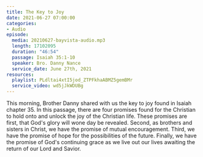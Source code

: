 ```yaml
---
title: The Key to Joy
date: 2021-06-27 07:00:00
categories:
- Audio
episode:
  media: 20210627-bayvista-audio.mp3
  length: 17102095
  duration: "46:54"
  passage: Isaiah 35:1-10
  speaker: Bro. Danny Nance
  service_date: June 27th, 2021
resources:
  playlist: PLdltai4xtI5jod_ZTPFkhaABMZ5gemBMr
  service_video: wd5jJkWDUBg
---
```

This morning, Brother Danny shared with us the key to joy found in Isaiah chapter 35.  In this passage, there are four promises found for the Christian to hold onto and unlock the joy of the Christian life.  These promises are first, that God's glory will wone day be revealed.  Second, as brothers and sisters in Christ, we have the promise of mutual encouragement.  Third, we have the promise of hope for the possibilities of the future.  Finally, we have the promise of God's continuing grace as we live out our lives awaiting the return of our Lord and Savior.